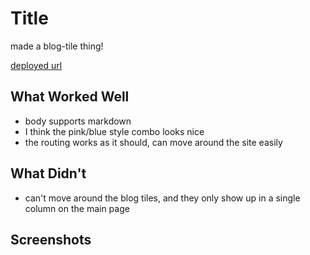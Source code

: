# Title

made a blog-tile thing!

[deployed url](ct-cs52-blog.surge.sh)

## What Worked Well
- body supports markdown
- I think the pink/blue style combo looks nice
- the routing works as it should, can move around the site easily

## What Didn't
- can't move around the blog tiles, and they only show up in a single column on the main page

## Screenshots
